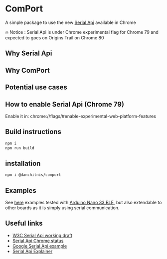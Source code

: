 # ComPort

A simple package to use the new [Serial Api](https://wicg.github.io/serial/) available in Chrome

🔥 Notice : Serial Api is under Chrome experimental flag for Chrome 79 and expected to goes on Origins Trail on Chrome 80

## Why Serial Api

## Why ComPort

## Potential use cases

## How to enable Serial Api (Chrome 79)

Enable it in: chrome://flags/#enable-experimental-web-platform-features

## Build instructions

```bash
npm i
npm run build
```

## installation

```bash
npm i @danchitnis/comport
```

## Examples

See [here](https://github.com/danchitnis/Serial-API-Examples) examples tested with [Arduino Nano 33 BLE](https://store.arduino.cc/arduino-nano-33-ble), but also extendable to other boards as it is simply using serial communication.

## Useful links

* [W3C Serial Api working draft](https://wicg.github.io/serial/)
* [Serial Api Chrome status](https://www.chromestatus.com/feature/6577673212002304)
* [Google Serial Api example](https://codelabs.developers.google.com/codelabs/web-serial/#0)
* [Serial Api Explainer](https://github.com/WICG/serial/blob/gh-pages/EXPLAINER.md)
